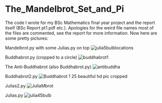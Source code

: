 # The_Mandelbrot_Set_and_Pi
The code I wrote for my BSc Mathematics final year project and the report itself (BSc Report pt1.pdf etc.). Apologies for the weird file names most of the files are commented, see the report for more information. Now here are some pretty pictures:

Mandelbrot.py with some Julias.py on top
![julia5bulblocations](https://user-images.githubusercontent.com/86515484/126634872-19aff962-50fa-495c-93fc-1169ef2c191f.jpg)

Buddhabrot.py (cropped to a circle)
![buddhabrot1](https://user-images.githubusercontent.com/86515484/126634427-d0694870-fe50-455b-b21e-670bd1448b0e.png)

The Anti-Buddhabrot (also Buddhabrot.py)
![antibuddha](https://user-images.githubusercontent.com/86515484/126634369-34d4652a-50a7-4f66-9f93-08166b0a0484.jpg)

Buddhabrot2.py
![Buddhabrot 1 25 beautiful hd pic cropped](https://user-images.githubusercontent.com/86515484/126634606-5484fce2-b0db-46f8-a633-c7ab34859651.jpg)

Julias2.py
![JuliaMbrot](https://user-images.githubusercontent.com/86515484/126634664-9c47f54c-3d12-4c57-82d4-0daae3404065.jpg)

Julias.py
![julia45bulb](https://user-images.githubusercontent.com/86515484/126634684-5a0c9d79-8562-4ae8-9acc-e9ff5019015f.jpg)
